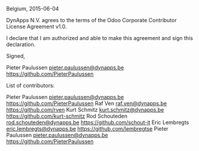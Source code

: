 Belgium, 2015-06-04

DynApps N.V. agrees to the terms of the Odoo Corporate Contributor License
Agreement v1.0.

I declare that I am authorized and able to make this agreement and sign this
declaration.

Signed,

Pieter Paulussen pieter.paulussen@dynapps.be https://github.com/PieterPaulussen

List of contributors:

Pieter Paulussen pieter.paulussen@dynapps.be https://github.com/PieterPaulussen
Raf Ven raf.ven@dynapps.be https://github.com/rven
Kurt Schmitz kurt.schmitz@dynapps.be https://github.com/kurt-schmitz
Rod Schouteden rod.schouteden@dynapps.be https://github.com/schout-it
Eric Lembregts eric.lembregts@dynapps.be https://github.com/lembregtse
Pieter Paulussen pieter.paulussen@dynapps.be https://github.com/PieterPaulussen
